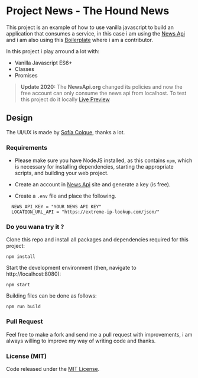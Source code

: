 # Project News - The Hound News

This project is an example of how to use vanilla javascript to build an application that consumes a service, in this case i am using the [News Api](https://newsapi.org/) and i am also using this [Boilerplate](https://github.com/shaminmeerankutty/webpack-sass-bootstrap-boilerplate) where i am a contributor.

In this project i play arround a lot with:

- Vanilla Javascript ES6+
- Classes
- Promises

> **Update 2020:** The **NewsApi.org** changed its policies and now the free account can only consume the news api from localhost. To test this project do it locally
[Live Preview](https://dist.franmeriles.now.sh/)

## Design

The UI/UX is made by [Sofía Colque](https://www.linkedin.com/in/sofiacolquesaavedra/), thanks a lot.

### Requirements

- Please make sure you have NodeJS installed, as this contains `npm`, which is necessary
  for installing dependencies, starting the appropriate scripts, and building your web project.

- Create an account in [News Api](https://newsapi.org/) site and generate a key (is free).

- Create a `.env` file and place the following.

```
  NEWS_API_KEY = "YOUR NEWS API KEY"
  LOCATION_URL_API = "https://extreme-ip-lookup.com/json/"
```

### Do you wana try it ?

Clone this repo and install all packages and dependencies required for this project:

    npm install

Start the development environment (then, navigate to http://localhost:8080):

    npm start

Building files can be done as follows:

    npm run build

### Pull Request

Feel free to make a fork and send me a pull request with improvements, i am always willing to improve my way of writing code and thanks.

### License (MIT)

Code released under the [MIT License](LICENSE.md).
